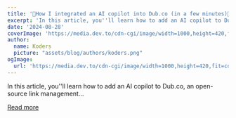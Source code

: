 ```yaml
---
title: '🚀How I integrated an AI copilot into Dub.co (in a few minutes)🤖✨'
excerpt: 'In this article, you''ll learn how to add an AI copilot to Dub.co, an open-source link management...'
date: '2024-08-28'
coverImage: 'https://media.dev.to/cdn-cgi/image/width=1000,height=420,fit=cover,gravity=auto,format=auto/https%3A%2F%2Fdev-to-uploads.s3.amazonaws.com%2Fuploads%2Farticles%2Fxjqpkf6kbxd7gsyz8swz.gif'
author:
  name: Koders
  picture: "assets/blog/authors/koders.png"
ogImage:
  url: 'https://media.dev.to/cdn-cgi/image/width=1000,height=420,fit=cover,gravity=auto,format=auto/https%3A%2F%2Fdev-to-uploads.s3.amazonaws.com%2Fuploads%2Farticles%2Fxjqpkf6kbxd7gsyz8swz.gif'
---
```


In this article, you''ll learn how to add an AI copilot to Dub.co, an open-source link management...

[Read more](https://dev.to/copilotkit/how-i-integrated-an-ai-copilot-into-dubco-3lkj)
